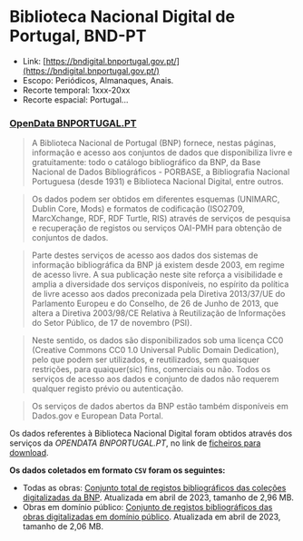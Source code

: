 # Biblioteca Nacional Digital de Portugal, BND-PT

- Link: [https://bndigital.bnportugal.gov.pt/](https://bndigital.bnportugal.gov.pt/)
- Escopo: Periódicos, Almanaques, Anais.
- Recorte temporal: 1xxx-20xx
- Recorte espacial: Portugal...

### [OpenData BNPORTUGAL.PT](https://opendata.bnportugal.gov.pt/index.htm)

> A Biblioteca Nacional de Portugal (BNP) fornece, nestas páginas, informação e acesso aos conjuntos de dados que disponibiliza livre e gratuitamente: todo o catálogo bibliográfico da BNP, da Base Nacional de Dados Bibliográficos - PORBASE, a Bibliografia Nacional Portuguesa (desde 1931) e Biblioteca Nacional Digital, entre outros.

>Os dados podem ser obtidos em diferentes esquemas (UNIMARC, Dublin Core, Mods) e formatos de codificação (ISO2709, MarcXchange, RDF, RDF Turtle, RIS) através de serviços de pesquisa e recuperação de registos ou serviços OAI-PMH para obtenção de conjuntos de dados.

>Parte destes serviços de acesso aos dados dos sistemas de informação bibliográfica da BNP já existem desde 2003, em regime de acesso livre. A sua publicação neste site reforça a visibilidade e amplia a diversidade dos serviços disponíveis, no espírito da política de livre acesso aos dados preconizada pela Diretiva 2013/37/UE do Parlamento Europeu e do Conselho, de 26 de Junho de 2013, que altera a Diretiva 2003/98/CE Relativa à Reutilização de Informações do Setor Público, de 17 de novembro (PSI).

>Neste sentido, os dados são disponibilizados sob uma licença CC0 (Creative Commons CC0 1.0 Universal Public Domain Dedication), pelo que podem ser utilizados, e reutilizados, sem quaisquer restrições, para quaiquer(sic) fins, comerciais ou não. Todos os serviços de acesso aos dados e conjunto de dados não requerem qualquer registo prévio ou autenticação.

>Os serviços de dados abertos da BNP estão também disponíveis em Dados.gov e European Data Portal.

Os dados referentes à Biblioteca Nacional Digital foram obtidos através dos serviços da *OPENDATA BNPORTUGAL.PT*, no link de [ficheiros para download](https://opendata.bnportugal.gov.pt/downloads.htm).

**Os dados coletados em formato `CSV` foram os seguintes:**

- Todas as obras: [Conjunto total de registos bibliográficos das coleções digitalizadas da BNP](BND-PT/bnd-pt.csv). Atualizada em abril de 2023, tamanho de 2,96 MB.
- Obras em domínio público: [Conjunto de registos bibliográficos das obras digitalizadas em domínio público](BND-PT/bnd-pt_livre.csv). Atualizada em abril de 2023, tamanho de 2,06 MB.